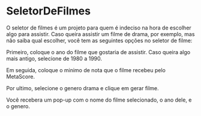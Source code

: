 # SeletorDeFilmes

O seletor de filmes é um projeto para quem é indeciso na hora de escolher algo para assistir. Caso queira assistir um filme de drama, por exemplo, mas não saiba qual escolher, você tem as seguintes opções no seletor de filme:

Primeiro, coloque o ano do filme que gostaria de assistir. Caso queira algo mais antigo, selecione de 1980 a 1990.

Em seguida, coloque o minimo de nota que o filme recebeu pelo MetaScore.

Por ultimo, selecione o genero drama e clique em gerar filme. 

Você recebera um pop-up com o nome do filme selecionado, o ano dele, e o genero. 
